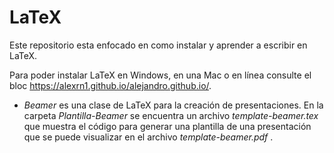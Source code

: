 # LaTeX

Este repositorio esta enfocado en como instalar y aprender a escribir en LaTeX.

Para poder instalar LaTeX en Windows, en una Mac o en línea consulte el bloc <https://alexrn1.github.io/alejandro.github.io/>.

- *Beamer* es una clase de LaTeX para la creación de presentaciones. En la carpeta *Plantilla-Beamer* se encuentra un archivo *template-beamer.tex* que muestra el código para generar una plantilla de una presentación que se puede visualizar en el archivo *template-beamer.pdf* .

